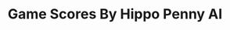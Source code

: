 ---
title: Game Scores By Hippo Penny AI
layout: scoredetail
permalink: /meta-score/pixeljunk-monsters
header:
  teaser: /assets/images/pixeljunk-monsters.jpg
  video:
    id: oygVE78-Hkw
    provider: youtube
---